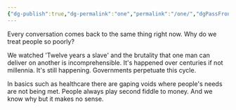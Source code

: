 ```yaml
---
{"dg-publish":true,"dg-permalink":"one","permalink":"/one/","dgPassFrontmatter":true,"created":"","updated":""}
---
```



Every conversation comes back to the same thing right now. Why do we treat people so poorly?

We watched 'Twelve years a slave' and the brutality that one man can deliver on another is incomprehensible. It's happened over centuries if not millennia. It's still happening. Governments perpetuate this cycle. 

In basics such as healthcare there are gaping voids where people's needs are not being met. People always play second fiddle to money. And we know why but it makes no sense. 